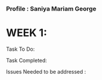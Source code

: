 ### Profile : Saniya Mariam George

# WEEK 1:

Task To Do:

Task Completed:

Issues Needed to be addressed :

